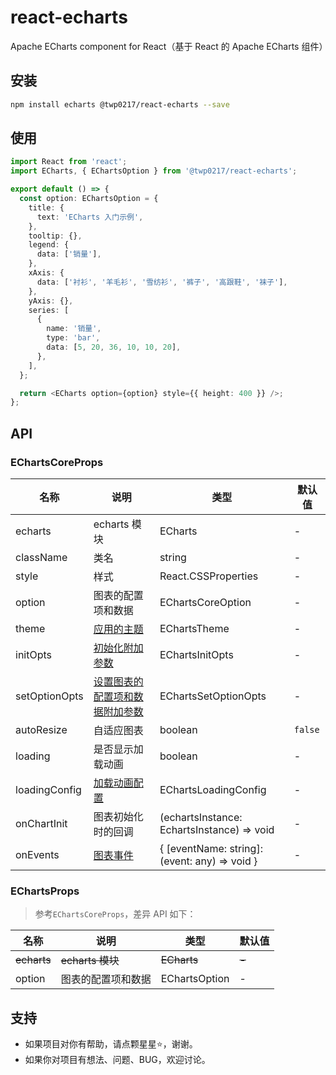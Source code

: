 # react-echarts

Apache ECharts component for React（基于 React 的 Apache ECharts 组件）

## 安装

```bash
npm install echarts @twp0217/react-echarts --save
```

## 使用

```typescript
import React from 'react';
import ECharts, { EChartsOption } from '@twp0217/react-echarts';

export default () => {
  const option: EChartsOption = {
    title: {
      text: 'ECharts 入门示例',
    },
    tooltip: {},
    legend: {
      data: ['销量'],
    },
    xAxis: {
      data: ['衬衫', '羊毛衫', '雪纺衫', '裤子', '高跟鞋', '袜子'],
    },
    yAxis: {},
    series: [
      {
        name: '销量',
        type: 'bar',
        data: [5, 20, 36, 10, 10, 20],
      },
    ],
  };

  return <ECharts option={option} style={{ height: 400 }} />;
};
```

## API

### EChartsCoreProps

| 名称          | 说明                                                                                               | 类型                                          | 默认值  |
| ------------- | -------------------------------------------------------------------------------------------------- | --------------------------------------------- | ------- |
| echarts       | echarts 模块                                                                                       | ECharts                                       | -       |
| className     | 类名                                                                                               | string                                        | -       |
| style         | 样式                                                                                               | React.CSSProperties                           | -       |
| option        | 图表的配置项和数据                                                                                 | EChartsCoreOption                             | -       |
| theme         | [应用的主题](https://echarts.apache.org/zh/api.html#echarts.init)                                  | EChartsTheme                                  | -       |
| initOpts      | [初始化附加参数](https://echarts.apache.org/zh/api.html#echarts.init)                              | EChartsInitOpts                               | -       |
| setOptionOpts | [设置图表的配置项和数据附加参数](https://echarts.apache.org/zh/api.html#echartsInstance.setOption) | EChartsSetOptionOpts                          | -       |
| autoResize    | 自适应图表                                                                                         | boolean                                       | `false` |
| loading       | 是否显示加载动画                                                                                   | boolean                                       | -       |
| loadingConfig | [加载动画配置](https://echarts.apache.org/zh/api.html#echartsInstance.showLoading)                 | EChartsLoadingConfig                          | -       |
| onChartInit   | 图表初始化时的回调                                                                                 | (echartsInstance: EchartsInstance) => void    | -       |
| onEvents      | [图表事件](https://echarts.apache.org/zh/api.html#events)                                          | { [eventName: string]: (event: any) => void } | -       |

### EChartsProps

> 参考`EChartsCoreProps`，差异 API 如下：

| 名称        | 说明               | 类型          | 默认值 |
| ----------- | ------------------ | ------------- | ------ |
| ~~echarts~~ | ~~echarts 模块~~   | ~~ECharts~~   | ~~-~~  |
| option      | 图表的配置项和数据 | EChartsOption | -      |

## 支持

- 如果项目对你有帮助，请点颗星星:star:，谢谢。
- 如果你对项目有想法、问题、BUG，欢迎讨论。
